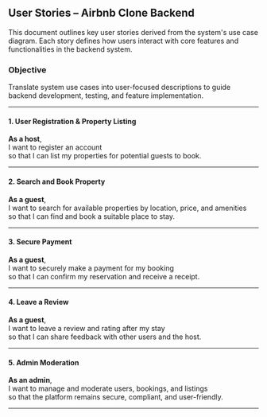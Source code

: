 ## User Stories – Airbnb Clone Backend

This document outlines key user stories derived from the system's use case diagram. Each story defines how users interact with core features and functionalities in the backend system.

### Objective

Translate system use cases into user-focused descriptions to guide backend development, testing, and feature implementation.

---

#### 1. User Registration & Property Listing

**As a host**,  
I want to register an account  
so that I can list my properties for potential guests to book.

---

#### 2. Search and Book Property

**As a guest**,  
I want to search for available properties by location, price, and amenities  
so that I can find and book a suitable place to stay.

---

#### 3. Secure Payment

**As a guest**,  
I want to securely make a payment for my booking  
so that I can confirm my reservation and receive a receipt.

---

#### 4. Leave a Review

**As a guest**,  
I want to leave a review and rating after my stay  
so that I can share feedback with other users and the host.

---

#### 5. Admin Moderation

**As an admin**,  
I want to manage and moderate users, bookings, and listings  
so that the platform remains secure, compliant, and user-friendly.

---

